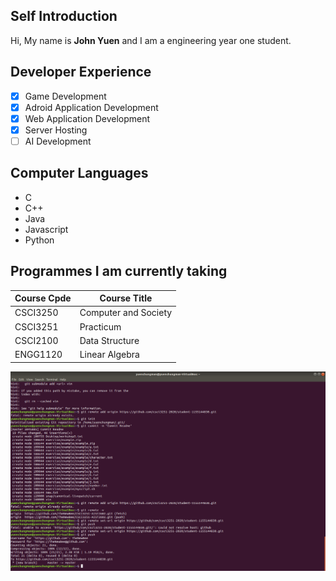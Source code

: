## Self Introduction
Hi, My name is __John Yuen__ and I am a engineering year one student.
## Developer Experience
- [x] Game Development
- [x] Adroid Application Development
- [x] Web Application Development
- [x] Server Hosting
- [ ] AI Development

## Computer Languages
* C
* C++
* Java
* Javascript
* Python

## Programmes I am currently taking
Course Cpde | Course Title 
------------|-------------
CSCI3250 | Computer and Society
CSCI3251 | Practicum
CSCI2100 | Data Structure
ENGG1120 | Linear Algebra

![Milestone2](https://github.com/csci3251-2020/student-1155144830/blob/master/Milestone2.png)
